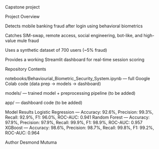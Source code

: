 Capstone project 

Project Overview

Detects mobile banking fraud after login using behavioral biometrics

Catches SIM-swap, remote access, social engineering, bot-like, and high-value mule fraud

Uses a synthetic dataset of 700 users (~5% fraud)

Provides a working Streamlit dashboard for real-time session scoring

Repository Contents

notebooks/Behaviourial_Biometric_Security_System.ipynb — full Google Colab code (data prep → models → dashboard)

models/ — trained model + preprocessing pipeline (to be added)

app/ — dashboard code (to be added)

Model Results
Logistic Regression — Accuracy: 92.6%, Precision: 99.3%, Recall: 92.9%, F1: 96.0%, ROC-AUC: 0.941
Random Forest — Accuracy: 97.9%, Precision: 97.9%, Recall: 99.9%, F1: 98.9%, ROC-AUC: 0.957
XGBoost — Accuracy: 98.6%, Precision: 98.7%, Recall: 99.8%, F1: 99.2%, ROC-AUC: 0.964

Author
Desmond Mutuma

